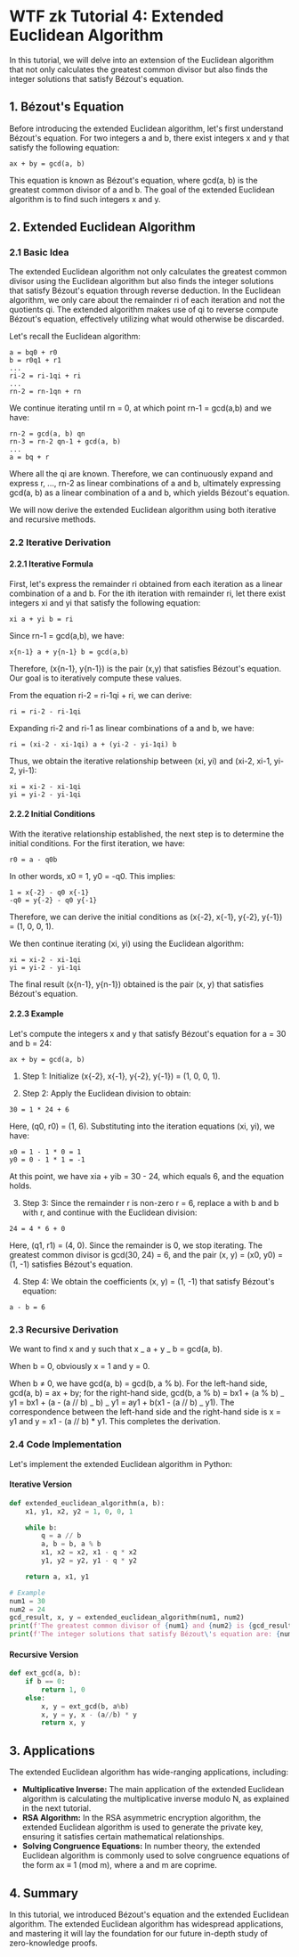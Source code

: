# WTF zk Tutorial 4: Extended Euclidean Algorithm

In this tutorial, we will delve into an extension of the Euclidean algorithm that not only calculates the greatest common divisor but also finds the integer solutions that satisfy Bézout's equation.

## 1. Bézout's Equation

Before introducing the extended Euclidean algorithm, let's first understand Bézout's equation. For two integers a and b, there exist integers x and y that satisfy the following equation:

```
ax + by = gcd(a, b)
```

This equation is known as Bézout's equation, where gcd(a, b) is the greatest common divisor of a and b. The goal of the extended Euclidean algorithm is to find such integers x and y.

## 2. Extended Euclidean Algorithm

### 2.1 Basic Idea

The extended Euclidean algorithm not only calculates the greatest common divisor using the Euclidean algorithm but also finds the integer solutions that satisfy Bézout's equation through reverse deduction. In the Euclidean algorithm, we only care about the remainder ri of each iteration and not the quotients qi. The extended algorithm makes use of qi to reverse compute Bézout's equation, effectively utilizing what would otherwise be discarded.

Let's recall the Euclidean algorithm:

```
a = bq0 + r0
b = r0q1 + r1
...
ri-2 = ri-1qi + ri
...
rn-2 = rn-1qn + rn
```

We continue iterating until rn = 0, at which point rn-1 = gcd(a,b) and we have:

```
rn-2 = gcd(a, b) qn
rn-3 = rn-2 qn-1 + gcd(a, b)
...
a = bq + r
```

Where all the qi are known. Therefore, we can continuously expand and express r, ..., rn-2 as linear combinations of a and b, ultimately expressing gcd(a, b) as a linear combination of a and b, which yields Bézout's equation.

We will now derive the extended Euclidean algorithm using both iterative and recursive methods.

### 2.2 Iterative Derivation

#### 2.2.1 Iterative Formula

First, let's express the remainder ri obtained from each iteration as a linear combination of a and b. For the ith iteration with remainder ri, let there exist integers xi and yi that satisfy the following equation:

```
xi a + yi b = ri
```

Since rn-1 = gcd(a,b), we have:

```
x{n-1} a + y{n-1} b = gcd(a,b)
```

Therefore, (x{n-1}, y{n-1}) is the pair (x,y) that satisfies Bézout's equation. Our goal is to iteratively compute these values.

From the equation ri-2 = ri-1qi + ri, we can derive:

```
ri = ri-2 - ri-1qi
```

Expanding ri-2 and ri-1 as linear combinations of a and b, we have:

```
ri = (xi-2 - xi-1qi) a + (yi-2 - yi-1qi) b
```

Thus, we obtain the iterative relationship between (xi, yi) and (xi-2, xi-1, yi-2, yi-1):

```
xi = xi-2 - xi-1qi
yi = yi-2 - yi-1qi
```

#### 2.2.2 Initial Conditions

With the iterative relationship established, the next step is to determine the initial conditions. For the first iteration, we have:

```
r0 = a - q0b
```

In other words, x0 = 1, y0 = -q0. This implies:

```
1 = x{-2} - q0 x{-1}
-q0 = y{-2} - q0 y{-1}
```

Therefore, we can derive the initial conditions as (x{-2}, x{-1}, y{-2}, y{-1}) = (1, 0, 0, 1).

We then continue iterating (xi, yi) using the Euclidean algorithm:

```
xi = xi-2 - xi-1qi
yi = yi-2 - yi-1qi
```

The final result (x{n-1}, y{n-1}) obtained is the pair (x, y) that satisfies Bézout's equation.

#### 2.2.3 Example

Let's compute the integers x and y that satisfy Bézout's equation for a = 30 and b = 24:

```
ax + by = gcd(a, b)
```

1. Step 1: Initialize (x{-2}, x{-1}, y{-2}, y{-1}) = (1, 0, 0, 1).

2. Step 2: Apply the Euclidean division to obtain:

```
30 = 1 * 24 + 6
```

Here, (q0, r0) = (1, 6). Substituting into the iteration equations (xi, yi), we have:

```
x0 = 1 - 1 * 0 = 1
y0 = 0 - 1 * 1 = -1
```

At this point, we have xia + yib = 30 - 24, which equals 6, and the equation holds.

3. Step 3: Since the remainder r is non-zero r = 6, replace a with b and b with r, and continue with the Euclidean division:

```
24 = 4 * 6 + 0
```

Here, (q1, r1) = (4, 0). Since the remainder is 0, we stop iterating. The greatest common divisor is gcd(30, 24) = 6, and the pair (x, y) = (x0, y0) = (1, -1) satisfies Bézout's equation.

4. Step 4: We obtain the coefficients (x, y) = (1, -1) that satisfy Bézout's equation:

```
a - b = 6
```

### 2.3 Recursive Derivation

We want to find x and y such that x _ a + y _ b = gcd(a, b).

When b = 0, obviously x = 1 and y = 0.

When b ≠ 0, we have gcd(a, b) = gcd(b, a % b). For the left-hand side, gcd(a, b) = ax + by; for the right-hand side, gcd(b, a % b) = bx1 + (a % b) _ y1 = bx1 + (a - (a // b) _ b) _ y1 = ay1 + b(x1 - (a // b) _ y1). The correspondence between the left-hand side and the right-hand side is x = y1 and y = x1 - (a // b) \* y1. This completes the derivation.

### 2.4 Code Implementation

Let's implement the extended Euclidean algorithm in Python:

#### Iterative Version

```python
def extended_euclidean_algorithm(a, b):
    x1, y1, x2, y2 = 1, 0, 0, 1

    while b:
        q = a // b
        a, b = b, a % b
        x1, x2 = x2, x1 - q * x2
        y1, y2 = y2, y1 - q * y2

    return a, x1, y1

# Example
num1 = 30
num2 = 24
gcd_result, x, y = extended_euclidean_algorithm(num1, num2)
print(f'The greatest common divisor of {num1} and {num2} is {gcd_result}')
print(f'The integer solutions that satisfy Bézout\'s equation are: {num1}*{x} + {num2}*{y} = {gcd_result}')
```

#### Recursive Version

```python
def ext_gcd(a, b):
    if b == 0:
        return 1, 0
    else:
        x, y = ext_gcd(b, a%b)
        x, y = y, x - (a//b) * y
        return x, y
```

## 3. Applications

The extended Euclidean algorithm has wide-ranging applications, including:

- **Multiplicative Inverse:** The main application of the extended Euclidean algorithm is calculating the multiplicative inverse modulo N, as explained in the next tutorial.
- **RSA Algorithm:** In the RSA asymmetric encryption algorithm, the extended Euclidean algorithm is used to generate the private key, ensuring it satisfies certain mathematical relationships.
- **Solving Congruence Equations:** In number theory, the extended Euclidean algorithm is commonly used to solve congruence equations of the form ax ≡ 1 (mod m), where a and m are coprime.

## 4. Summary

In this tutorial, we introduced Bézout's equation and the extended Euclidean algorithm. The extended Euclidean algorithm has widespread applications, and mastering it will lay the foundation for our future in-depth study of zero-knowledge proofs.
